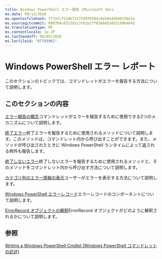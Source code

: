 ```yaml
---
title: Windows PowerShell エラー報告 |Microsoft Docs
ms.date: 09/13/2016
ms.openlocfilehash: 7f7afcf5186732734976304c8e58e4d940156e1e
ms.sourcegitcommit: 0907b8c6322d2c7c61b17f8168d53452c8964b41
ms.translationtype: MT
ms.contentlocale: ja-JP
ms.lasthandoff: 08/05/2020
ms.locfileid: "87783961"
---
```

# <a name="windows-powershell-error-reporting"></a>Windows PowerShell エラー レポート

このセクションのトピックでは、コマンドレットがエラーを報告する方法について説明します。

## <a name="in-this-section"></a>このセクションの内容

[エラー報告の概念](./error-reporting-concepts.md)コマンドレットがエラーを報告するために使用できる2つのメカニズムについて説明します。

[終了エラー](./terminating-errors.md)終了エラーを報告するために使用されるメソッドについて説明します。このメソッドは、コマンドレット内から呼び出すことができます。また、メソッドが呼び出されたときに Windows PowerShell ランタイムによって返される例外も報告します。

[終了しないエラー](./non-terminating-errors.md)終了しないエラーを報告するために使用されるメソッドと、そのメソッドをコマンドレット内から呼び出す方法について説明します。

[カテゴリ別のエラー情報の表示](./displaying-error-information.md)ユーザーがエラーを表示する方法について説明します。

[Windows PowerShell エラーレコード](./windows-powershell-error-records.md)エラーレコードのコンポーネントについて説明します。

[ErrorRecord オブジェクトの解釈](./interpreting-errorrecord-objects.md)ErrorRecord オブジェクトがどのように解釈されるかについて説明します。

## <a name="see-also"></a>参照

[Writing a Windows PowerShell Cmdlet (Windows PowerShell コマンドレットの記述)](./writing-a-windows-powershell-cmdlet.md)
